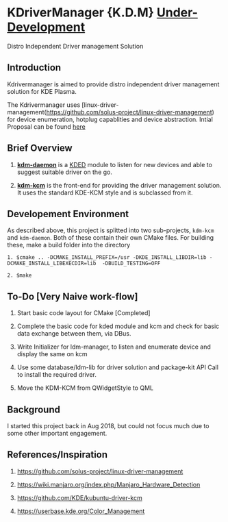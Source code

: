# KDriverManager {K.D.M} [Under-Development](https://github.com/abhijeet2096/kdrivermanager)
Distro Independent Driver management Solution

## Introduction
Kdrivermanager is aimed to provide  distro independent driver management solution for KDE Plasma.  

The Kdrivermanager uses [linux-driver-management(https://github.com/solus-project/linux-driver-management) for device enumeration, hotplug capablities and device abstraction. Intial Proposal can be found [here](Discover_ldm-integration.pdf)


## Brief Overview

1. [**kdm-daemon**](./kdm-daemon) is a [KDED](https://api.kde.org/frameworks/kded/html/index.html) module to listen for new devices and able to suggest suitable driver on the go.

2. [**kdm-kcm**](./kdm-kcm) is the front-end for providing the driver management solution. It uses the standard KDE-KCM style and is subclassed from it.

## Developement Environment

As described above, this project is splitted into two sub-projects, `kdm-kcm` and  `kdm-daemon`. Both of these contain their own CMake files. For building these, make a build folder into the directory

```
1. $cmake .. -DCMAKE_INSTALL_PREFIX=/usr -DKDE_INSTALL_LIBDIR=lib -DCMAKE_INSTALL_LIBEXECDIR=lib  -DBUILD_TESTING=OFF

2. $make
```
## To-Do [Very Naive work-flow]

1. Start basic code layout for CMake [Completed]

2. Complete the basic code for kded module and kcm and check for basic data exchange between them, via DBus.

3. Write Initializer for ldm-manager, to listen and enumerate device and display the same on kcm

4. Use some database/ldm-lib for driver solution and package-kit API Call to install the required driver.

5. Move the KDM-KCM from QWidgetStyle to QML

## Background 

I started this project back in Aug 2018, but could not focus much due to some other important engagement.

## References/Inspiration

1. https://github.com/solus-project/linux-driver-management

2. https://wiki.manjaro.org/index.php/Manjaro_Hardware_Detection

3. https://github.com/KDE/kubuntu-driver-kcm

4. https://userbase.kde.org/Color_Management

